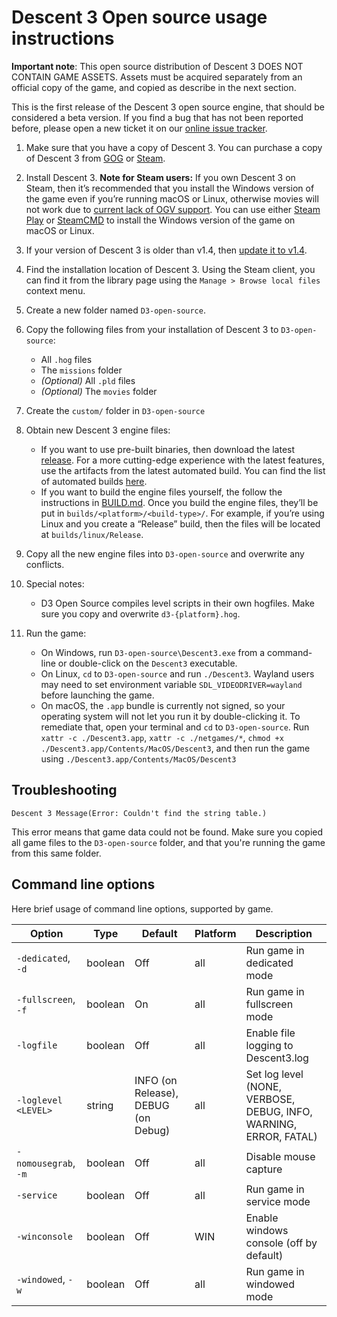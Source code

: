 # Descent 3 Open source usage instructions

**Important note**: This open source distribution of Descent 3 DOES NOT CONTAIN
GAME ASSETS. Assets must be acquired separately from an official copy of the
game, and copied as describe in the next section.

This is the first release of the Descent 3 open source engine, that should be
considered a beta version. If you find a bug that has not been reported before,
please open a new ticket it on our [online issue tracker](https://github.com/DescentDevelopers/Descent3/issues).

1. Make sure that you have a copy of Descent 3. You can purchase a copy of
Descent 3 from [GOG](https://www.gog.com/game/descent_3_expansion) or
[Steam](https://store.steampowered.com/app/273590/Descent_3/).

2. Install Descent 3.
**Note for Steam users:** If you own Descent 3 on Steam, then it’s recommended
that you install the Windows version of the game even if you’re running macOS
or Linux, otherwise movies will not work due to
[current lack of OGV support](https://github.com/DescentDevelopers/Descent3/issues/240).
You can use either [Steam Play](https://help.steampowered.com/en/faqs/view/08F7-5D56-9654-39AF)
or [SteamCMD](https://developer.valvesoftware.com/wiki/SteamCMD#Cross-Platform_Installation)
to install the Windows version of the game on macOS or Linux.

3. If your version of Descent 3 is older than v1.4, then
[update it to v1.4](http://descent3.com/downloads.php).

4. Find the installation location of Descent 3. Using the Steam client, you can
find it from the library page using the `Manage > Browse local files`
context menu.

5. Create a new folder named `D3-open-source`.

6. Copy the following files from your installation of Descent 3 to `D3-open-source`:
    - All `.hog` files
    - The `missions` folder
    - _(Optional)_ All `.pld` files
    - _(Optional)_ The `movies` folder

7. Create the `custom/` folder in `D3-open-source`

8. Obtain new Descent 3 engine files:
    - If you want to use pre-built binaries, then download the latest
      [release](https://github.com/DescentDevelopers/Descent3/releases). For a
      more cutting-edge experience with the latest features, use the artifacts
      from the latest automated build. You can find the list of automated
      builds [here](https://github.com/DescentDevelopers/Descent3/actions/workflows/build.yml?query=branch%3Amain+event%3Apush).
    - If you want to build the engine files yourself, the follow the
      instructions in [BUILD.md](BUILD.md). Once you build the engine files,
      they’ll be put in `builds/<platform>/<build-type>/`. For example, if
      you’re using Linux and you create a “Release” build, then the files will
      be located at `builds/linux/Release`.

9. Copy all the new engine files into `D3-open-source` and overwrite any
conflicts.

10. Special notes:
    - D3 Open Source compiles level scripts in their own hogfiles. Make sure
      you copy and overwrite `d3-{platform}.hog`.

11. Run the game:
    - On Windows, run `D3-open-source\Descent3.exe` from a command-line or
      double-click on the `Descent3` executable.
    - On Linux, `cd` to `D3-open-source` and run `./Descent3`. Wayland users
      may need to set environment variable `SDL_VIDEODRIVER=wayland` before
      launching the game.
    - On macOS, the `.app` bundle is currently not signed, so your operating
      system will not let you run it by double-clicking it. To remediate that,
      open your terminal and `cd` to `D3-open-source`. Run
      `xattr -c ./Descent3.app`, `xattr -c ./netgames/*`,
      `chmod +x ./Descent3.app/Contents/MacOS/Descent3`, and then run the game
      using `./Descent3.app/Contents/MacOS/Descent3`

## Troubleshooting

```
Descent 3 Message(Error: Couldn't find the string table.)
```

This error means that game data could not be found. Make sure you copied all
game files to the `D3-open-source` folder, and that you're running the game
from this same folder.

## Command line options

Here brief usage of command line options, supported by game.

| Option               | Type    | Default                             | Platform | Description                                                       |
|----------------------|---------|-------------------------------------|----------|-------------------------------------------------------------------|
| `-dedicated`, `-d`   | boolean | Off                                 | all      | Run game in dedicated mode                                        |
| `-fullscreen`, `-f`  | boolean | On                                  | all      | Run game in fullscreen mode                                       |
| `-logfile`           | boolean | Off                                 | all      | Enable file logging to Descent3.log                               |
| `-loglevel <LEVEL>`  | string  | INFO (on Release), DEBUG (on Debug) | all      | Set log level (NONE, VERBOSE, DEBUG, INFO, WARNING, ERROR, FATAL) |
| `-nomousegrab`, `-m` | boolean | Off                                 | all      | Disable mouse capture                                             |
| `-service`           | boolean | Off                                 | all      | Run game in service mode                                          |
| `-winconsole`        | boolean | Off                                 | WIN      | Enable windows console (off by default)                           |
| `-windowed`, `-w`    | boolean | Off                                 | all      | Run game in windowed mode                                         |
